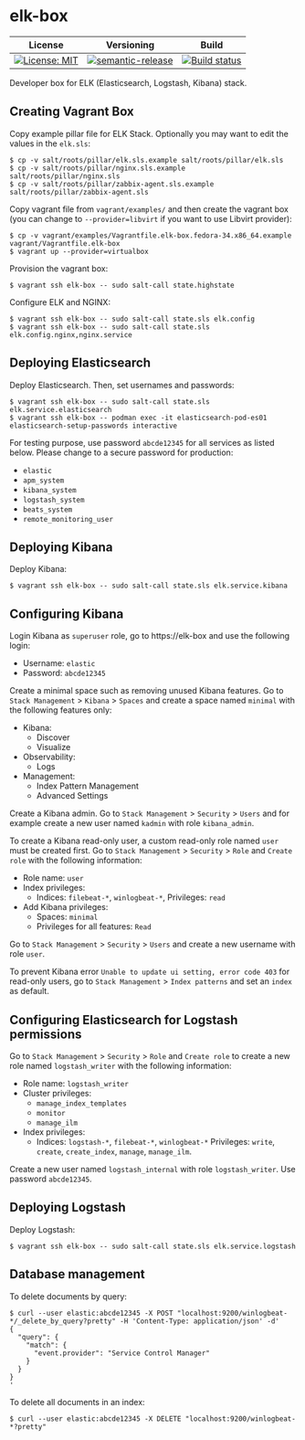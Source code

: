 # elk-box

| License | Versioning | Build |
| ------- | ---------- | ----- |
| [![License: MIT](https://img.shields.io/badge/License-MIT-yellow.svg)](https://opensource.org/licenses/MIT) | [![semantic-release](https://img.shields.io/badge/%20%20%F0%9F%93%A6%F0%9F%9A%80-semantic--release-e10079.svg)](https://github.com/semantic-release/semantic-release) | [![Build status](https://ci.appveyor.com/api/projects/status/aciapusi512qm485/branch/master?svg=true)](https://ci.appveyor.com/project/nikAizuddin/elk-box/branch/master) |

Developer box for ELK (Elasticsearch, Logstash, Kibana) stack.


## Creating Vagrant Box

Copy example pillar file for ELK Stack. Optionally you may want to edit the values in the `elk.sls`:
```
$ cp -v salt/roots/pillar/elk.sls.example salt/roots/pillar/elk.sls
$ cp -v salt/roots/pillar/nginx.sls.example salt/roots/pillar/nginx.sls
$ cp -v salt/roots/pillar/zabbix-agent.sls.example salt/roots/pillar/zabbix-agent.sls
```

Copy vagrant file from `vagrant/examples/` and then create the vagrant box (you can change to `--provider=libvirt` if you want to use Libvirt provider):
```
$ cp -v vagrant/examples/Vagrantfile.elk-box.fedora-34.x86_64.example vagrant/Vagrantfile.elk-box
$ vagrant up --provider=virtualbox
```

Provision the vagrant box:
```
$ vagrant ssh elk-box -- sudo salt-call state.highstate
```

Configure ELK and NGINX:
```
$ vagrant ssh elk-box -- sudo salt-call state.sls elk.config
$ vagrant ssh elk-box -- sudo salt-call state.sls elk.config.nginx,nginx.service
```


## Deploying Elasticsearch

Deploy Elasticsearch. Then, set usernames and passwords:
```
$ vagrant ssh elk-box -- sudo salt-call state.sls elk.service.elasticsearch
$ vagrant ssh elk-box -- podman exec -it elasticsearch-pod-es01 elasticsearch-setup-passwords interactive
```

For testing purpose, use password `abcde12345` for all services as listed below. Please change to a secure password for production:
* `elastic`
* `apm_system`
* `kibana_system`
* `logstash_system`
* `beats_system`
* `remote_monitoring_user`


## Deploying Kibana

Deploy Kibana:
```
$ vagrant ssh elk-box -- sudo salt-call state.sls elk.service.kibana
```


## Configuring Kibana

Login Kibana as `superuser` role, go to https://elk-box and use the following login:
* Username: `elastic`
* Password: `abcde12345`

Create a minimal space such as removing unused Kibana features. Go to `Stack Management` > `Kibana` > `Spaces` and create a space named `minimal` with the following features only:
* Kibana:
    * Discover
    * Visualize
* Observability:
    * Logs
* Management:
    * Index Pattern Management
    * Advanced Settings

Create a Kibana admin. Go to `Stack Management` > `Security` > `Users` and for example create a new user named `kadmin` with role `kibana_admin`.

To create a Kibana read-only user, a custom read-only role named `user` must be created first. Go to `Stack Management` > `Security` > `Role` and `Create role` with the following information:
* Role name: `user`
* Index privileges:
    * Indices: `filebeat-*`, `winlogbeat-*`, Privileges: `read`
* Add Kibana privileges:
    * Spaces: `minimal`
    * Privileges for all features: `Read`

Go to `Stack Management` > `Security` > `Users` and create a new username with role `user`.

To prevent Kibana error `Unable to update ui setting, error code 403` for read-only users, go to `Stack Management` > `Index patterns` and set an `index` as default.


## Configuring Elasticsearch for Logstash permissions

Go to `Stack Management` > `Security` > `Role` and `Create role` to create a new role named `logstash_writer` with the following information:
* Role name: `logstash_writer`
* Cluster privileges:
    * `manage_index_templates`
    * `monitor`
    * `manage_ilm`
* Index privileges:
    * Indices: `logstash-*`, `filebeat-*`, `winlogbeat-*` Privileges: `write`, `create`, `create_index`, `manage`, `manage_ilm`.

Create a new user named `logstash_internal` with role `logstash_writer`. Use password `abcde12345`.


## Deploying Logstash

Deploy Logstash:
```
$ vagrant ssh elk-box -- sudo salt-call state.sls elk.service.logstash
```


## Database management

To delete documents by query:
```
$ curl --user elastic:abcde12345 -X POST "localhost:9200/winlogbeat-*/_delete_by_query?pretty" -H 'Content-Type: application/json' -d'
{
  "query": {
    "match": {
      "event.provider": "Service Control Manager"
    }
  }
}
'
```

To delete all documents in an index:
```
$ curl --user elastic:abcde12345 -X DELETE "localhost:9200/winlogbeat-*?pretty"
```
